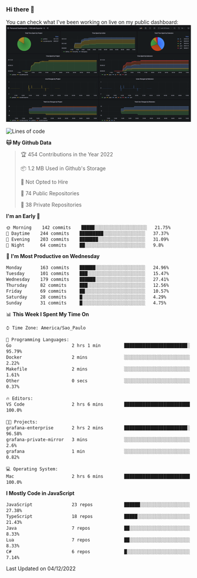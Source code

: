 ### Hi there 👋

<!--
**guicaulada/guicaulada** is a ✨ _special_ ✨ repository because its `README.md` (this file) appears on your GitHub profile.

Here are some ideas to get you started:

- 🔭 I’m currently working on ...
- 🌱 I’m currently learning ...
- 👯 I’m looking to collaborate on ...
- 🤔 I’m looking for help with ...
- 💬 Ask me about ...
- 📫 How to reach me: ...
- 😄 Pronouns: ...
- ⚡ Fun fact: ...
-->

You can check what I've been working on live on my public dashboard:
[![Grafana dashboard](./img/dashboard.png)](https://guicaulada.grafana.net/public-dashboards/e00f2ad838544b02826e8c075c05df45?orgId=1&refresh=30s)

<!--START_SECTION:waka-->
![Lines of code](https://img.shields.io/badge/From%20Hello%20World%20I%27ve%20Written-2.6%20million%20lines%20of%20code-blue)

**🐱 My Github Data** 

> 🏆 454 Contributions in the Year 2022
 > 
> 📦 1.2 MB Used in Github's Storage 
 > 
> 🚫 Not Opted to Hire
 > 
> 📜 74 Public Repositories 
 > 
> 🔑 38 Private Repositories  
 > 
**I'm an Early 🐤** 

```text
🌞 Morning    142 commits    █████░░░░░░░░░░░░░░░░░░░░   21.75% 
🌆 Daytime    244 commits    █████████░░░░░░░░░░░░░░░░   37.37% 
🌃 Evening    203 commits    ███████░░░░░░░░░░░░░░░░░░   31.09% 
🌙 Night      64 commits     ██░░░░░░░░░░░░░░░░░░░░░░░   9.8%

```
📅 **I'm Most Productive on Wednesday** 

```text
Monday       163 commits    ██████░░░░░░░░░░░░░░░░░░░   24.96% 
Tuesday      101 commits    ███░░░░░░░░░░░░░░░░░░░░░░   15.47% 
Wednesday    179 commits    ██████░░░░░░░░░░░░░░░░░░░   27.41% 
Thursday     82 commits     ███░░░░░░░░░░░░░░░░░░░░░░   12.56% 
Friday       69 commits     ██░░░░░░░░░░░░░░░░░░░░░░░   10.57% 
Saturday     28 commits     █░░░░░░░░░░░░░░░░░░░░░░░░   4.29% 
Sunday       31 commits     █░░░░░░░░░░░░░░░░░░░░░░░░   4.75%

```


📊 **This Week I Spent My Time On** 

```text
⌚︎ Time Zone: America/Sao_Paulo

💬 Programming Languages: 
Go                       2 hrs 1 min         ████████████████████████░   95.79% 
Docker                   2 mins              ░░░░░░░░░░░░░░░░░░░░░░░░░   2.22% 
Makefile                 2 mins              ░░░░░░░░░░░░░░░░░░░░░░░░░   1.61% 
Other                    0 secs              ░░░░░░░░░░░░░░░░░░░░░░░░░   0.37%

🔥 Editors: 
VS Code                  2 hrs 6 mins        █████████████████████████   100.0%

🐱‍💻 Projects: 
grafana-enterprise       2 hrs 2 mins        ████████████████████████░   96.58% 
grafana-private-mirror   3 mins              ░░░░░░░░░░░░░░░░░░░░░░░░░   2.6% 
grafana                  1 min               ░░░░░░░░░░░░░░░░░░░░░░░░░   0.82%

💻 Operating System: 
Mac                      2 hrs 6 mins        █████████████████████████   100.0%

```

**I Mostly Code in JavaScript** 

```text
JavaScript               23 repos            ██████░░░░░░░░░░░░░░░░░░░   27.38% 
TypeScript               18 repos            █████░░░░░░░░░░░░░░░░░░░░   21.43% 
Java                     7 repos             ██░░░░░░░░░░░░░░░░░░░░░░░   8.33% 
Lua                      7 repos             ██░░░░░░░░░░░░░░░░░░░░░░░   8.33% 
C#                       6 repos             █░░░░░░░░░░░░░░░░░░░░░░░░   7.14%

```



 Last Updated on 04/12/2022
<!--END_SECTION:waka-->
